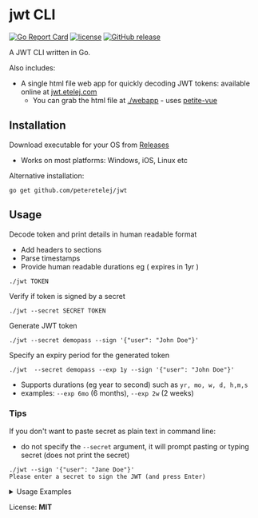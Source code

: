 # jwt CLI 

[![Go Report Card](https://goreportcard.com/badge/github.com/peteretelej/jwt)](https://goreportcard.com/report/github.com/peteretelej/jwt)
[![license](https://img.shields.io/github/license/peteretelej/jwt.svg)](https://github.com/peteretelej/jwt/blob/master/LICENSE.md)
[![GitHub release](https://img.shields.io/github/release/peteretelej/jwt.svg)](https://github.com/peteretelej/jwt/releases)

A JWT CLI written in Go.

Also includes: 
- A single html file web app for quickly decoding JWT tokens: available online at [jwt.etelej.com](https://jwt.etelej.com/)
  - You can grab the html file at [./webapp](https://github.com/peteretelej/jwt/tree/main/webapp) - uses [petite-vue](https://github.com/vuejs/petite-vue)

## Installation

Download executable for your OS from [Releases](https://github.com/peteretelej/jwt/releases/latest)
- Works on most platforms: Windows, iOS, Linux etc

Alternative installation:
```
go get github.com/peteretelej/jwt
```

## Usage

Decode token and print details in human readable format
- Add headers to sections
- Parse timestamps
- Provide human readable durations eg ( expires in 1yr )
```
./jwt TOKEN
```

Verify if token is signed by a secret
```
./jwt --secret SECRET TOKEN 
```

Generate JWT token
```
./jwt --secret demopass --sign '{"user": "John Doe"}' 
```

Specify an expiry period for the generated token
```
./jwt  --secret demopass --exp 1y --sign '{"user": "John Doe"}'
```
- Supports durations (eg year to second) such as `yr, mo, w, d, h,m,s`
- examples: `--exp 6mo` (6 months), `--exp 2w` (2 weeks)



### Tips
If you don't want to paste secret as plain text in command line:
  - do not specify the `--secret` argument, it will prompt pasting or typing secret (does not print the secret)

```
./jwt --sign '{"user": "Jane Doe"}'
Please enter a secret to sign the JWT (and press Enter)
```

<details>
 <summary>Usage Examples</summary>

Generating a signed JWT token
```
./jwt --sign '{"name": "John Doe"}' --secret demopass --exp 2w
```
![image](https://user-images.githubusercontent.com/2271973/126047461-08ee52b5-88e3-404c-98f4-77d992c14ec1.png)

Decode JWT token
```
./jwt eyJhbGciOiJIUzI1NiIsInR5cCI6IkpXVCJ9.eyJleHAiOjE2Mjc3NTkyNzUsIm5hbWUiOiJKb2huIERvZSJ9.SF2XbD6QpxxcV95Oa_AC1oXysfWcF9gmyMEaNAHagP0
```
![image](https://user-images.githubusercontent.com/2271973/126047690-cdfd72f3-f6bb-4423-903e-3e33a9bcab14.png)

Verifying a token's signing key 
```
./jwt --secret demopass eyJhbGciOiJIUzI1NiIsInR5cCI6IkpXVCJ9.eyJleHAiOjE2Mjc3NTkyNzUsIm5hbWUiOiJKb2huIERvZSJ9.SF2XbD6QpxxcV95Oa_AC1oXysfWcF9gmyMEaNAHagP0
```
![image](https://user-images.githubusercontent.com/2271973/126047696-6b3676b7-1050-4faa-8b7e-57f1e0777761.png)


Decoding a token with multiple standard claims
```
./jwt eyJhbGciOiJIUzI1NiIsInR5cCI6IkpXVCJ9.eyJzdWIiOiIxMjM0NTY3ODkwIiwibmFtZSI6IkpvaG4gRG9lIiwiaWF0IjoxNjIxMjY5Mjg2LCJleHAiOjE2Mzk3NTg4ODYsIm5iZiI6MTYyMzk0NzY4Nn0.GR5pGSiJZk3Ls0A429K3HIZfsmQqGnyIhPusDT5F5BU
```
![image](https://user-images.githubusercontent.com/2271973/126047835-e6dc6ae3-cbd0-4a24-a851-b56a148ec994.png)


</details>

License: **MIT**
